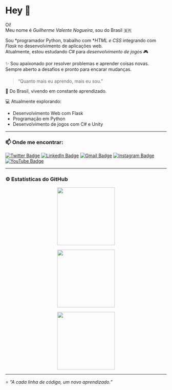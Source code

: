 # Hey 👋

Oi!  
Meu nome é *Guilherme Valente Nogueira*, sou do Brasil 🇧🇷  

Sou *programador Python, trabalho com **HTML e CSS* integrando com *Flask* no desenvolvimento de aplicações web.  
Atualmente, estou estudando *C#* para *desenvolvimento de jogos* 🎮  

✨ Sou apaixonado por resolver problemas e aprender coisas novas.  
Sempre aberto a desafios e pronto para encarar mudanças.  

####  
> “Quanto mais eu aprendo, mais eu sou.”  

📍 Do Brasil, vivendo em constante aprendizado.  

💻 Atualmente explorando:
- Desenvolvimento Web com Flask  
- Programação em Python  
- Desenvolvimento de jogos com C# e Unity  

---

### 📫 Onde me encontrar:

[![Twitter Badge](https://img.shields.io/badge/-@guilhermevalente-1DA1F2?style=flat-square&labelColor=1DA1F2&logo=twitter&logoColor=white&link=https://twitter.com/seu_usuario)](https://twitter.com/seu_usuario)
[![LinkedIn Badge](https://img.shields.io/badge/-Guilherme%20Valente%20Nogueira-0A66C2?style=flat-square&logo=LinkedIn&logoColor=white&link=https://www.linkedin.com/in/seu-perfil)](https://www.linkedin.com/in/seu-perfil)
[![Gmail Badge](https://img.shields.io/badge/-guilhermevalente@gmail.com-D14836?style=flat-square&logo=Gmail&logoColor=white&link=mailto:guilhermevalente@gmail.com)](mailto:guilhermevalente@gmail.com)
[![Instagram Badge](https://img.shields.io/badge/-@guilhermevalente-E4405F?style=flat-square&logo=instagram&logoColor=white&link=https://instagram.com/seu_usuario)](https://instagram.com/seu_usuario)
[![YouTube Badge](https://img.shields.io/badge/-YouTube-FF0000?style=flat-square&logo=YouTube&logoColor=white&link=https://www.youtube.com/@seucanal)](https://www.youtube.com/@seucanal)

---

### ⚙ Estatísticas do GitHub

<div align="center">

  <!-- Estatísticas gerais -->
  <img 
    height="180em" 
    src="https://github-readme-stats.vercel.app/api?username=guilhermevalentenogueira&show_icons=true&theme=radical&include_all_commits=true&count_private=true"
  />

  <!-- Linguagens mais usadas -->
  <img 
    height="180em" 
    src="https://github-readme-stats.vercel.app/api/top-langs/?username=guilhermevalentenogueira&layout=compact&langs_count=8&theme=radical"
  />

  <!-- Streaks (sequência de commits) -->
  <img 
    height="180em"
    src="https://streak-stats.demolab.com?user=guilhermevalentenogueira&theme=radical&hide_border=false&border_radius=10"
  />

</div>

---

⭐ *“A cada linha de código, um novo aprendizado.”*
